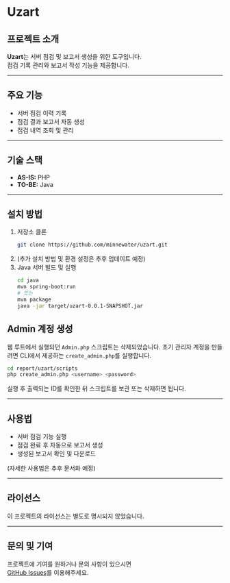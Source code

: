 # Uzart

## 프로젝트 소개
**Uzart**는 서버 점검 및 보고서 생성을 위한 도구입니다.  
점검 기록 관리와 보고서 작성 기능을 제공합니다.

---

## 주요 기능
- 서버 점검 이력 기록
- 점검 결과 보고서 자동 생성
- 점검 내역 조회 및 관리

---

## 기술 스택
- **AS-IS:** PHP
- **TO-BE:** Java

---

## 설치 방법
1. 저장소 클론
   ```sh
   git clone https://github.com/minnewater/uzart.git
   ```
2. (추가 설치 방법 및 환경 설정은 추후 업데이트 예정)
3. Java 서버 빌드 및 실행
   ```sh
   cd java
   mvn spring-boot:run
   # 또는
   mvn package
   java -jar target/uzart-0.0.1-SNAPSHOT.jar
   ```

## Admin 계정 생성
웹 루트에서 실행되던 `Admin.php` 스크립트는 삭제되었습니다.
초기 관리자 계정을 만들려면 CLI에서 제공하는 `create_admin.php`를 실행합니다.

```sh
cd report/uzart/scripts
php create_admin.php <username> <password>
```

실행 후 출력되는 ID를 확인한 뒤 스크립트를 보관 또는 삭제하면 됩니다.

---

## 사용법
- 서버 점검 기능 실행
- 점검 완료 후 자동으로 보고서 생성
- 생성된 보고서 확인 및 다운로드

(자세한 사용법은 추후 문서화 예정)

---

## 라이선스
이 프로젝트의 라이선스는 별도로 명시되지 않았습니다.

---

## 문의 및 기여
프로젝트에 기여를 원하거나 문의 사항이 있으시면  
[GitHub Issues](https://github.com/minnewater/uzart/issues)를 이용해주세요.
